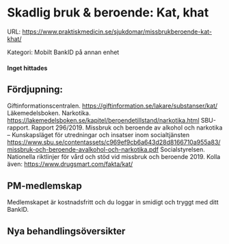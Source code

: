 # Skadlig bruk & beroende: Kat, khat

URL: https://www.praktiskmedicin.se/sjukdomar/missbrukberoende-kat-khat/



Kategori: Mobilt BankID på annan enhet

#### Inget hittades

## Fördjupning:

Giftinformationscentralen. https://giftinformation.se/lakare/substanser/kat/
Läkemedelsboken. Narkotika. https://lakemedelsboken.se/kapitel/beroendetillstand/narkotika.html
SBU-rapport. Rapport 296/2019. Missbruk och beroende av alkohol och narkotika – Kunskapsläget för utredningar och insatser inom socialtjänsten
https://www.sbu.se/contentassets/c969ef9cb6a643d28d8166710a955a83/missbruk-och-beroende-avalkohol-och-narkotika.pdf
Socialstyrelsen. Nationella riktlinjer för vård och stöd vid missbruk och beroende 2019.
Kolla även: https://www.drugsmart.com/fakta/kat/

## PM-medlemskap

Medlemskapet är kostnadsfritt och du loggar in smidigt och tryggt med ditt BankID.

## Nya behandlingsöversikter

